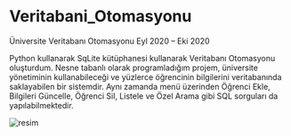 # Veritabani_Otomasyonu
Üniversite Veritabanı Otomasyonu
Eyl 2020 – Eki 2020

Python kullanarak SqLite kütüphanesi kullanarak Veritabanı Otomasyonu oluşturdum. Nesne tabanlı olarak programladığım projem, üniversite yönetiminin kullanabileceği ve yüzlerce öğrencinin bilgilerini veritabanında saklayabilen bir sistemdir. Aynı zamanda menü üzerinden Öğrenci Ekle, Bilgileri Güncelle, Öğrenci Sil, Listele ve Özel Arama gibi SQL sorguları da yapılabilmektedir.

![resim](https://github.com/mehmet-engineer/Veritabani_Otomasyonu/blob/main/Veri_Otomasyonu.png)
